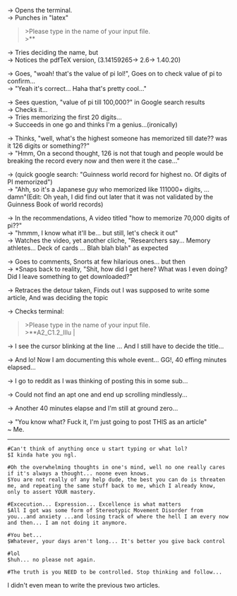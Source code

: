 -> Opens the terminal.  
-> Punches in "latex"        
>\>Please type in the name of your input file.  
>\>\**      
  
  
-> Tries deciding the name, but  
-> Notices the pdfTeX version, (3.14159265-> 2.6-> 1.40.20)
  
  
-> Goes, "woah! that's the value of pi lol!", Goes on to check value of pi to confirm...  
-> "Yeah it's correct... Haha that's pretty cool..."  
  
  
-> Sees question, "value of pi till 100,000?"  in Google search results  
-> Checks it...  
-> Tries memorizing the first 20 digits...   
-> Succeeds in one go and thinks I'm a genius...(ironically)   
  
  
-> Thinks, "well, what's the highest someone has memorized till date?? was it 126 digits or something??"  
-> "Hmm, On a second thought, 126 is not that tough and people would be breaking the record every now and then were it the case..."  
  
  
-> (quick google search: "Guinness world record for highest no. Of digits of PI memorized")  
-> "Ahh, so it's a Japanese guy who memorized like 111000+ digits, ... damn"(Edit: Oh yeah, I did find out later that it was not validated by the Guinness Book of world records)  
  
  
-> In the recommendations, A video titled "how to memorize 70,000 digits of pi??"  
-> "hmmm, I know what it'll be... but still, let's check it out"  
-> Watches the video, yet another cliche, "Researchers say... Memory athletes... Deck of cards ... Blah blah blah" as expected  
  
  
-> Goes to comments, Snorts at few hilarious ones... but then   
-> *Snaps back to reality, "Shit, how did I get here? What was I even doing? Did I leave something to get downloaded?"     
  
  
-> Retraces the detour taken, Finds out I was supposed to write some article, And was deciding the topic    
  
  
-> Checks terminal:  
>\>Please type in the name of your input file.  
>\>\**A2_C1.2_Illu |  
  
  
-> I see the cursor blinking at the line ... And I still have to decide the title... 
  
-> And lo! Now I am documenting this whole event... GG!, 40 effing minutes elapsed...
  
-> I go to reddit as I was thinking of posting this in some sub... 
  
-> Could not find an apt one and end up scrolling mindlessly...
  
-> Another 40 minutes elapse and I'm still at ground zero...  
  
-> "You know what? Fuck it, I'm just going to post THIS as an article"   
 ~ Me. 

----

`#Can't think of anything once u start typing or what lol?`  
`$I kinda hate you ngl.`

`#Oh the overwhelming thoughts in one's mind, well no one really cares if it's always a thought... noone even knows.`  
`$You are not really of any help dude, the best you can do is threaten me, and repeating the same stuff back to me, which I already know, only to assert YOUR mastery.`  

`#Excecution... Expression... Excellence is what matters`  
`$All I got was some form of Stereotypic Movement Disorder from you...and anxiety ...and losing track of where the hell I am every now and then... I am not doing it anymore.`  

`#You bet...`  
`$Whatever, your days aren't long... It's better you give back control`

`#lol`  
`$huh... no please not again.`

`#The truth is you NEED to be controlled. Stop thinking and follow...`

I didn't even mean to write the previous two articles.
